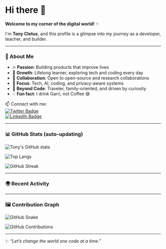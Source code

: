 # Hi there 👋

**Welcome to my corner of the digital world!** ✨

I'm **Tony Cletus**, and this profile is a glimpse into my journey as a developer, teacher, and builder.  

---

### 🚀 About Me
- 🔥 **Passion**: Building products that improve lives  
- 🌱 **Growth**: Lifelong learner, exploring tech and coding every day  
- 👯 **Collaboration**: Open to open-source and research collaborations  
- 💬 **Focus**: Tech, AI, coding, and privacy-aware systems  
- 💎 **Beyond Code**: Traveler, family-oriented, and driven by curiosity  
- 💡 **Fun fact**: I drink Garri, not Coffee 😅  

📫 Connect with me:  
[![Twitter Badge](https://img.shields.io/badge/-@iamtonycletus-1DA1F2?style=flat&logo=twitter&logoColor=white)](https://twitter.com/iamtonycletus)  
[![LinkedIn Badge](https://img.shields.io/badge/-Tony%20Cletus-0077B5?style=flat&logo=linkedin&logoColor=white)](https://www.linkedin.com/in/tonycletus)  

---

### 📊 GitHub Stats (auto-updating)
![Tony's GitHub stats](https://github-readme-stats.vercel.app/api?username=tonycletus&show_icons=true&count_private=true&theme=tokyonight)

![Top Langs](https://github-readme-stats.vercel.app/api/top-langs/?username=tonycletus&layout=compact&count_private=true&theme=tokyonight)

![GitHub Streak](https://streak-stats.demolab.com?user=tonycletus&theme=tokyonight&hide_border=false)

---

### 🌍 Recent Activity
<!--START_SECTION:activity-->
<!-- This section auto-updates with your latest GitHub activity using a GitHub Action -->
<!--END_SECTION:activity-->

---

### 🖼 Contribution Graph
![GitHub Snake](https://github.com/tonycletus/tonycletus/blob/output/github-contribution-grid-snake.svg)

![GitHub Contributions](https://tonycletus.github.io/tonycletus/github-contribution-grid-snake.svg)


---

✨ *“Let’s change the world one code at a time.”*

